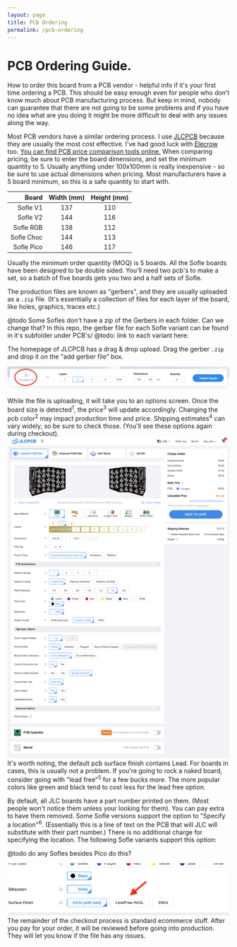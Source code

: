 ```yaml
---
layout: page
title: PCB Ordering
permalink: /pcb-ordering
---
```


# PCB Ordering Guide.

How to order this board from a PCB vendor - helpful info if it's your first time ordering a PCB. This should be easy enough even for people who don’t know much about PCB manufacturing process. But keep in mind, nobody can guarantee that there are not going to be some problems and if you have no idea what are you doing it might be more difficult to deal with any issues along the way.

Most PCB vendors have a similar ordering process. I use [JLCPCB](https://jlcpcb.com/) because they are usually the most cost effective. I've had good luck with [Elecrow](https://www.elecrow.com/) too. [You can find PCB price comparison tools online.](https://pcbshopper.com/) When comparing pricing, be sure to enter the board dimensions, and set the minimum quantity to 5. Usually anything under 100x100mm is really inexpensive - so be sure to use actual dimensions when pricing. Most manufacturers have a 5 board minimum, so this is a safe quantity to start with.

| Board    |Width (mm)|Height (mm)|
|    ----: |  :----:  |  :----:   |
|Sofle V1  |137       |110        |
|Sofle V2  |144       |116        |
|Sofle RGB |138       |112        |
|Sofle Choc|144       |113        |
|Sofle Pico|146       |117        | 
 
Usually the minimum order quantity (MOQ) is 5 boards. All the Sofle boards have been designed to be double sided. You'll need two pcb's to make a set, so a batch of five boards gets you two and a half sets of Sofle.

The production files are known as "gerbers", and they are usually uploaded as a `.zip` file. (It's essentially a collection of files for each layer of the board, like holes, graphics, traces etc.) 

@todo Some Sofles don't have a zip of the Gerbers in each folder. Can we change that?
In this repo, the gerber file for each Sofle variant can be found in it's subfolder under PCB's/
@todo: link to each variant here:

The homepage of JLCPCB has a drag & drop upload. Drag the gerber `.zip` and drop it on the "add gerber file" box.

![JLCPCB Home](images/ordering_guide/JLCPCB_Ordering_1.png)

While the file is uploading, it will take you to an options screen. Once the board size is detected<sup>1</sup>, the price<sup>3</sup> will update accordingly.
Changing the pcb color<sup>2</sup> may impact production time and price.
Shipping estimates<sup>4</sup> can vary widely, so be sure to check those. (You'll see these options again during checkout).
![JLCPCB Home](images/ordering_guide/JLCPCB_Ordering_2.png)
It's worth noting, the default pcb surface finish contains Lead. For boards in cases, this is usually not a problem. If you're going to rock a naked board, consider going with "lead free"<sup>5</sup> for a few bucks more. The more popular colors like green and black tend to cost less for the lead free option.

By default, all JLC boards have a part number printed on them. (Most people won't notice them unless your looking for them). You can pay extra to have them removed. Some Sofle versions support the option to "Specify a location"<sup>6</sup>. (Essentially this is a line of text on the PCB that will JLC will substitute with their part number.) There is no additional charge for specifying the location. The following Sofle variants support this option:

@todo do any Sofles besides Pico do this?

![JLCPCB Home](images/ordering_guide/JLCPCB_lead.png)
The remainder of the checkout process is standard ecommerce stuff. After you pay for your order, it will be reviewed before going into production. They will let you know if the file has any issues.
